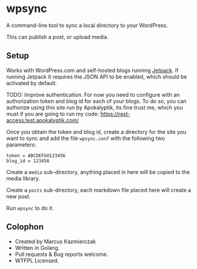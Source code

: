 
# wpsync

A command-line tool to sync a local directory to your WordPress.

This can publish a post, or upload media.

## Setup

Works with WordPress.com and self-hosted blogs running [Jetpack](https://jetpack.me/). If running Jetpack it requires the JSON API to be enabled, which should be activated by default.

TODO: Improve authentication. For now you need to configure with an authorization token and blog id for each of your blogs. To do so, you can authorize using this site run by Apokalyptik, its fine trust me, which you must if you are going to run my code: https://rest-access.test.apokalyptik.com/

Once you obtain the token and blog id, create a directory for the site you want to sync and add the file `wpsync.conf` with the following two parameters:

    token = ABCDEFGH123456
    blog_id = 123456


Create a `media` sub-directory, anything placed in here will be copied to the media library.

Create a `posts` sub-directory, each markdown file placed here will create a new post.

Run `wpsync` to do it.


## Colophon

* Created by Marcus Kazmierczak
* Written in Golang.
* Pull requests & Bug reports welcome.
* WTFPL Licensed.

